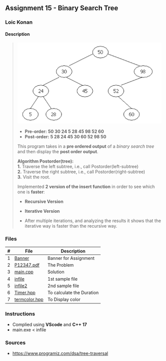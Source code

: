 ## Assignment 15 - Binary Search Tree

### Loic Konan

#### Description

>
> <img src = "pic.png">
>
> - **Pre-order:** **50 30 24 5 28 45 98 52 60** <br>
> - **Post-order:** **5 28 24 45 30 60 52 98 50** <br>
>
>
> This program takes in a **pre ordered output** of a _binary search tree_ and then display the **post order output**.
>
>
> **Algorithm Postorder(tree):**<br>
> **1.** Traverse the left subtree, i.e., call Postorder(left-subtree)<br>
> **2.** Traverse the right subtree, i.e., call Postorder(right-subtree)<br>
> **3.** Visit the root.
>
>
> Implemented **2 version of the insert function** in order to see which one is **faster**:
>
> - **Recursive Version**
> - **Iterative Version**
>
> - After multiple iterations, and analyzing the results it shows that the iterative way is faster than the recursive way.
>
>
### Files

|   #   | File                           | Description               |
| :---: | ------------------------------ | ------------------------- |
|   1   | [Banner](Banner)               | Banner for Assignment     |
|   2   | [P12347.pdf](P12347.pdf)       | The Problem               |
|   3   | [main.cpp](main.cpp)           | Solution                  |
|   4   | [infile](infile)               | 1st sample file           |
|   5   | [infile2](infile2)             | 2nd sample file           |
|   6   | [Timer.hpp](Timer.hpp)         | To calculate the Duration |
|   7   | [termcolor.hpp](termcolor.hpp) | To Display color          |

### Instructions

- Complied using **VScode** and **C++ 17**
- main.exe < infile

### Sources

- <https://www.programiz.com/dsa/tree-traversal>

